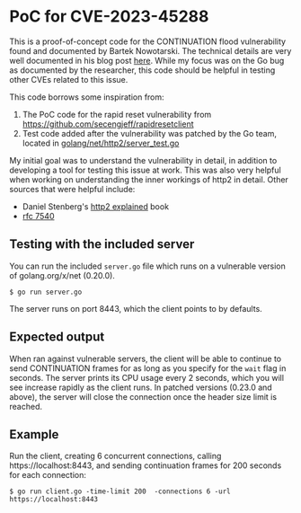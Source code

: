 # PoC for CVE-2023-45288

This is a proof-of-concept code for the CONTINUATION flood vulnerability found and documented by Bartek Nowotarski. The technical details are very well documented in his blog post [here](https://nowotarski.info/http2-continuation-flood-technical-details/). While my focus was on the Go bug as documented by the researcher, this code should be helpful in testing other CVEs related to this issue.

This code borrows some inspiration from:

1. The PoC code for the rapid reset vulnerability from https://github.com/secengjeff/rapidresetclient
2. Test code added after the vulnerability was patched by the Go team, located in [golang/net/http2/server_test.go](https://github.com/golang/net/blob/ba872109ef2dc8f1da778651bd1fd3792d0e4587/http2/server_test.go#L4790)

My initial goal was to understand the vulnerability in detail, in addition to developing a tool for testing this issue at work. This was also very helpful when working on understanding the inner workings of http2 in detail. Other sources that were helpful include:

- Daniel Stenberg's [http2 explained](https://daniel.haxx.se/http2/) book
- [rfc 7540](https://www.rfc-editor.org/rfc/rfc7540)

## Testing with the included server

You can run the included `server.go` file which runs on a vulnerable version of golang.org/x/net (0.20.0). 

```shell
$ go run server.go
```

The server runs on port 8443, which the client points to by defaults. 

## Expected output

When ran against vulnerable servers, the client will be able to continue to send CONTINUATION frames for as long as you specify for the `wait` flag in seconds. The server prints its CPU usage every 2 seconds, which you will see increase rapidly as the client runs. In patched versions (0.23.0 and above), the server will close the connection once the header size limit is reached.

## Example

Run the client, creating 6 concurrent connections, calling https://localhost:8443, and sending continuation frames for 200 seconds for each connection:

```shell
$ go run client.go -time-limit 200  -connections 6 -url https://localhost:8443
```
